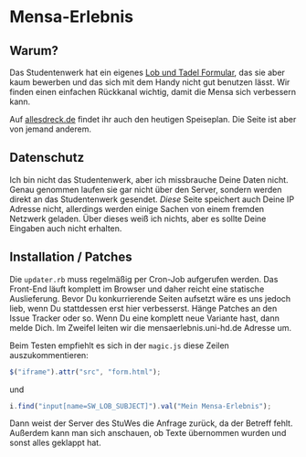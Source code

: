 Mensa-Erlebnis
==============

Warum?
------

Das Studentenwerk hat ein eigenes [Lob und Tadel Formular](http://www.studentenwerk.uni-heidelberg.de/zv_portal/zv?zv_action=CH_PAGE&zv_value=SWD_HD_Essen_HD_LobTadel), das sie aber kaum bewerben und das sich mit dem Handy nicht gut benutzen lässt. Wir finden einen einfachen Rückkanal wichtig, damit die Mensa sich verbessern kann.

Auf [allesdreck.de](http://allesdreck.de) findet ihr auch den heutigen Speiseplan. Die Seite ist aber von jemand anderem.


Datenschutz
-----------

Ich bin nicht das Studentenwerk, aber ich missbrauche Deine Daten nicht. Genau genommen laufen sie gar nicht über den Server, sondern werden direkt an das Studentenwerk gesendet. *Diese* Seite speichert auch Deine IP Adresse nicht, allerdings werden einige Sachen von einem fremden Netzwerk geladen. Über dieses weiß ich nichts, aber es sollte Deine Eingaben auch nicht erhalten.


Installation / Patches
----------------------

Die `updater.rb` muss regelmäßig per Cron-Job aufgerufen werden. Das Front-End läuft komplett im Browser und daher reicht eine statische Auslieferung. Bevor Du konkurrierende Seiten aufsetzt wäre es uns jedoch lieb, wenn Du stattdessen erst hier verbesserst. Hänge Patches an den Issue Tracker oder so. Wenn Du eine komplett neue Variante hast, dann melde Dich. Im Zweifel leiten wir die mensaerlebnis.uni-hd.de Adresse um.

Beim Testen empfiehlt es sich in der `magic.js` diese Zeilen auszukommentieren:

```javascript
$("iframe").attr("src", "form.html");
```

und

```javascript
i.find("input[name=SW_LOB_SUBJECT]").val("Mein Mensa-Erlebnis");
```

Dann weist der Server des StuWes die Anfrage zurück, da der Betreff fehlt. Außerdem kann man sich anschauen, ob Texte übernommen wurden und sonst alles geklappt hat.

